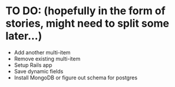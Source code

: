 
# TO DO: (hopefully in the form of stories, might need to split some later...)

* Add another multi-item
* Remove existing multi-item
* Setup Rails app
* Save dynamic fields
* Install MongoDB or figure out schema for postgres

